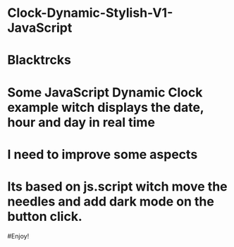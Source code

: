 # Clock-Dynamic-Stylish-V1-JavaScript
# Blacktrcks
# Some JavaScript Dynamic Clock example witch displays the date, hour and day in real time
# I need to improve some aspects
# Its based on js.script witch move the needles and add dark mode on the button click.

#Enjoy!

